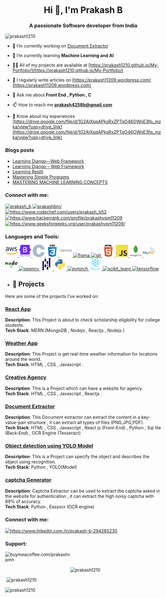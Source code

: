 <h1 align="center">Hi 👋, I'm Prakash B</h1>
<h3 align="center">A passionate Software developer from India</h3>

<p align="left"> <img src="https://komarev.com/ghpvc/?username=prakash1210&label=Profile%20views&color=0e75b6&style=flat" alt="prakash1210" /> </p>

- 🔭 I’m currently working on [Document Extractor](https://github.com/prakash4258/Document_Extraction_ML)

- 🌱 I’m currently learning **Machine Learning and AI**

- 👨‍💻 All of my projects are available at [https://prakash1210.github.io/My-Portfolio/](https://prakash1210.github.io/My-Portfolio/)

- 📝 I regularly write articles on [https://prakash11209.wordpress.com](https://prakash11209.wordpress.com)

- 💬 Ask me about **Front End , Python , C**

- 📫 How to reach me **prakash4258b@gmail.com**

- 📄 Know about my experiences [https://drive.google.com/file/d/1G2AIXppAPksRxZPTgO46OWnE3fp_mzka/view?usp=drive_link](https://drive.google.com/file/d/1G2AIXppAPksRxZPTgO46OWnE3fp_mzka/view?usp=drive_link)

### Blogs posts
<!-- BLOG-POST-LIST:START -->
- [Learning Django—Web Framework](https://prakash11209.wordpress.com/2025/09/29/learning-django-web-framework/)
- [Learning Django – Web Framework](https://prakash11209.wordpress.com/2025/09/29/django-web-framework/)
- [Learning Replit](https://prakash11209.wordpress.com/2025/09/25/learning-replit/)
- [Mastering Simple Programs](https://prakash11209.wordpress.com/2025/09/13/mastering-simple-programs-9/)
- [MASTERING MACHINE LEARNING CONCEPTS](https://prakash11209.wordpress.com/2025/09/11/mastering-machine-concepts/)
<!-- BLOG-POST-LIST:END -->

<h3 align="left">Connect with me:</h3>
<p align="left">
<a href="https://dev.to/prakash_b" target="blank"><img align="center" src="https://raw.githubusercontent.com/rahuldkjain/github-profile-readme-generator/master/src/images/icons/Social/devto.svg" alt="prakash_b" height="30" width="40" /></a>
<a href="https://linkedin.com/in/prakashbin/" target="blank"><img align="center" src="https://raw.githubusercontent.com/rahuldkjain/github-profile-readme-generator/master/src/images/icons/Social/linked-in-alt.svg" alt="prakashbin/" height="30" width="40" /></a>
<a href="https://www.codechef.com/users/prakash_b52" target="blank"><img align="center" src="https://cdn.jsdelivr.net/npm/simple-icons@3.1.0/icons/codechef.svg" alt="https://www.codechef.com/users/prakash_b52" height="30" width="40" /></a>
<a href="https://www.hackerrank.com/https://www.hackerrank.com/profile/prakashvpm11209" target="blank"><img align="center" src="https://raw.githubusercontent.com/rahuldkjain/github-profile-readme-generator/master/src/images/icons/Social/hackerrank.svg" alt="https://www.hackerrank.com/profile/prakashvpm11209" height="30" width="40" /></a>
<a href="https://auth.geeksforgeeks.org/user/https://www.geeksforgeeks.org/user/prakashvpm11209/" target="blank"><img align="center" src="https://raw.githubusercontent.com/rahuldkjain/github-profile-readme-generator/master/src/images/icons/Social/geeks-for-geeks.svg" alt="https://www.geeksforgeeks.org/user/prakashvpm11209/" height="30" width="40" /></a>
</p>

<h3 align="left">Languages and Tools:</h3>
<p align="left"> <a href="https://aws.amazon.com" target="_blank" rel="noreferrer"> <img src="https://raw.githubusercontent.com/devicons/devicon/master/icons/amazonwebservices/amazonwebservices-original-wordmark.svg" alt="aws" width="40" height="40"/> </a> <a href="https://getbootstrap.com" target="_blank" rel="noreferrer"> <img src="https://raw.githubusercontent.com/devicons/devicon/master/icons/bootstrap/bootstrap-plain-wordmark.svg" alt="bootstrap" width="40" height="40"/> </a> <a href="https://www.cprogramming.com/" target="_blank" rel="noreferrer"> <img src="https://raw.githubusercontent.com/devicons/devicon/master/icons/c/c-original.svg" alt="c" width="40" height="40"/> </a> <a href="https://www.w3schools.com/css/" target="_blank" rel="noreferrer"> <img src="https://raw.githubusercontent.com/devicons/devicon/master/icons/css3/css3-original-wordmark.svg" alt="css3" width="40" height="40"/> </a> <a href="https://expressjs.com" target="_blank" rel="noreferrer"> <img src="https://raw.githubusercontent.com/devicons/devicon/master/icons/express/express-original-wordmark.svg" alt="express" width="40" height="40"/> </a> <a href="https://www.figma.com/" target="_blank" rel="noreferrer"> <img src="https://www.vectorlogo.zone/logos/figma/figma-icon.svg" alt="figma" width="40" height="40"/> </a> <a href="https://git-scm.com/" target="_blank" rel="noreferrer"> <img src="https://www.vectorlogo.zone/logos/git-scm/git-scm-icon.svg" alt="git" width="40" height="40"/> </a> <a href="https://www.w3.org/html/" target="_blank" rel="noreferrer"> <img src="https://raw.githubusercontent.com/devicons/devicon/master/icons/html5/html5-original-wordmark.svg" alt="html5" width="40" height="40"/> </a> <a href="https://developer.mozilla.org/en-US/docs/Web/JavaScript" target="_blank" rel="noreferrer"> <img src="https://raw.githubusercontent.com/devicons/devicon/master/icons/javascript/javascript-original.svg" alt="javascript" width="40" height="40"/> </a> <a href="https://www.mongodb.com/" target="_blank" rel="noreferrer"> <img src="https://raw.githubusercontent.com/devicons/devicon/master/icons/mongodb/mongodb-original-wordmark.svg" alt="mongodb" width="40" height="40"/> </a> <a href="https://www.mysql.com/" target="_blank" rel="noreferrer"> <img src="https://raw.githubusercontent.com/devicons/devicon/master/icons/mysql/mysql-original-wordmark.svg" alt="mysql" width="40" height="40"/> </a> <a href="https://nodejs.org" target="_blank" rel="noreferrer"> <img src="https://raw.githubusercontent.com/devicons/devicon/master/icons/nodejs/nodejs-original-wordmark.svg" alt="nodejs" width="40" height="40"/> </a> <a href="https://opencv.org/" target="_blank" rel="noreferrer"> <img src="https://www.vectorlogo.zone/logos/opencv/opencv-icon.svg" alt="opencv" width="40" height="40"/> </a> <a href="https://pandas.pydata.org/" target="_blank" rel="noreferrer"> <img src="https://raw.githubusercontent.com/devicons/devicon/2ae2a900d2f041da66e950e4d48052658d850630/icons/pandas/pandas-original.svg" alt="pandas" width="40" height="40"/> </a> <a href="https://www.python.org" target="_blank" rel="noreferrer"> <img src="https://raw.githubusercontent.com/devicons/devicon/master/icons/python/python-original.svg" alt="python" width="40" height="40"/> </a> <a href="https://pytorch.org/" target="_blank" rel="noreferrer"> <img src="https://www.vectorlogo.zone/logos/pytorch/pytorch-icon.svg" alt="pytorch" width="40" height="40"/> </a> <a href="https://reactjs.org/" target="_blank" rel="noreferrer"> <img src="https://raw.githubusercontent.com/devicons/devicon/master/icons/react/react-original-wordmark.svg" alt="react" width="40" height="40"/> </a> <a href="https://scikit-learn.org/" target="_blank" rel="noreferrer"> <img src="https://upload.wikimedia.org/wikipedia/commons/0/05/Scikit_learn_logo_small.svg" alt="scikit_learn" width="40" height="40"/> </a> <a href="https://www.tensorflow.org" target="_blank" rel="noreferrer"> <img src="https://www.vectorlogo.zone/logos/tensorflow/tensorflow-icon.svg" alt="tensorflow" width="40" height="40"/> </a> </p>

  
- ## 🚀 Projects
Here are some of the projects I've worked on:

### [React App](https://github.com/Prakash1210/React-App)
**Description**: This Project is about to check scholarship eligibility for college students.  
**Tech Stack**: MERN (MongoDB , Nodejs , Reactjs , Nodejs )

### [Weather App](https://github.com/Prakash1210/Weather-App)
**Description**:  This Project is get real-time weather information for locations around the world.  
**Tech Stack**: HTML , CSS , Javascript .

### [Creative Agency](https://github.com/Prakash1210/agency)
**Description**: This is a Project which can have a website for agency.  
**Tech Stack**: HTML , CSS , Javascript , Reactjs .

### [Document Extractor](https://github.com/prakash4258/Document_Extraction_ML)
**Description**: This Document extractor can extract the content in a key-value-pair structure , it can extract all types of files (PNG,JPG,PDF).  
**Tech Stack**: HTML , CSS , Javascript , React js (Front-End) , Python , Sql lite (Back-End) , OCR Engine (Tesseract)

### [Object detection using YOLO Model](https://github.com/prakash4258/Object_Detector)
**Description**: This is a Project can specify the object and describes the object using recognition.  
**Tech Stack**: Python , YOLO(Model)

### [captcha Generator](https://github.com/prakash4258/Captcha-Extractor)
**Description**: Captcha Extractor can be used to extract the captcha asked in the website for authentication , it can extract the high noisy captcha with 89% of accuracy.  
**Tech Stack**: Python , Easyocr (OCR engine)

<h3 align="left">Connect with me:</h3>
<p align="left">
<a href="https://linkedin.com/in/https://www.linkedin.com /in/prakash-b-294265230" target="blank"><img align="center" src="https://raw.githubusercontent.com/rahuldkjain/github-profile-readme-generator/master/src/images/icons/Social/linked-in-alt.svg" alt="https://www.linkedin.com /in/prakash-b-294265230" height="30" width="40" /></a>
</p>


<h3 align="left">Support:</h3>
<p><a href="https://www.buymeacoffee.com/buymeacoffee.com/prakashvpmh"> <img align="left" src="https://cdn.buymeacoffee.com/buttons/v2/default-yellow.png" height="50" width="210" alt="buymeacoffee.com/prakashvpmh" /></a></p><br><br>

<p><img align="center" src="https://github-readme-stats.vercel.app/api/top-langs?username=prakash1210&show_icons=true&locale=en&layout=compact" alt="prakash1210" /></p>

<p>&nbsp;<img align="center" src="https://github-readme-stats.vercel.app/api?username=prakash1210&show_icons=true&locale=en" alt="prakash1210" /></p>

<p><img align="center" src="https://github-readme-streak-stats.herokuapp.com/?user=prakash1210&" alt="prakash1210" /></p>


